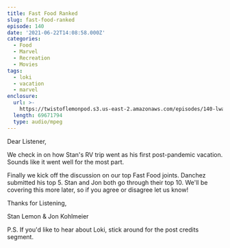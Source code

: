 ```yaml
---
title: Fast Food Ranked
slug: fast-food-ranked
episode: 140
date: '2021-06-22T14:08:58.000Z'
categories:
  - Food
  - Marvel
  - Recreation
  - Movies
tags:
  - loki
  - vacation
  - marvel
enclosure:
  url: >-
    https://twistoflemonpod.s3.us-east-2.amazonaws.com/episodes/140-lwatol-20210622.mp3
  length: 69671794
  type: audio/mpeg
---
```


Dear Listener,

We check in on how Stan's RV trip went as his first post-pandemic vacation. Sounds like it went well for the most part.

Finally we kick off the discussion on our top Fast Food joints. Danchez submitted his top 5. Stan and Jon both go through their top 10. We'll be covering this more later, so if you agree or disagree let us know!

Thanks for Listening,

Stan Lemon & Jon Kohlmeier

P.S. If you'd like to hear about Loki, stick around for the post credits segment.
